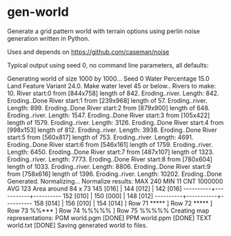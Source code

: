 # gen-world

Generate a grid pattern world with terrain options using perlin noise generation written in Python.

Uses and depends on https://github.com/caseman/noise

Typical output using seed 0, no command line parameters, all defaults:

Generating world of size 1000 by 1000...
Seed 0 Water Percentage 15.0 Land Feature Variant 24.0.
Make water level 45 or below..
Rivers to make: 10.
River start:0 from [844x758] length of 842.
Eroding..river. Length: 842.
Eroding..Done
River start:1 from [239x968] length of 57.
Eroding..river. Length: 899.
Eroding..Done
River start:2 from [879x900] length of 648.
Eroding..river. Length: 1547.
Eroding..Done
River start:3 from [105x422] length of 1579.
Eroding..river. Length: 3126.
Eroding..Done
River start:4 from [998x153] length of 812.
Eroding..river. Length: 3938.
Eroding..Done
River start:5 from [560x817] length of 753.
Eroding..river. Length: 4691.
Eroding..Done
River start:6 from [546x161] length of 1759.
Eroding..river. Length: 6450.
Eroding..Done
River start:7 from [487x107] length of 1323.
Eroding..river. Length: 7773.
Eroding..Done
River start:8 from [780x604] length of 1033.
Eroding..river. Length: 8806.
Eroding..Done
River start:9 from [758x616] length of 1396.
Eroding..river. Length: 10202.
Eroding..Done
Generated. Normalizing...
Normalize results: MAX 240 MIN 11 CNT 1000000 AVG 123
Area around 84 x 73
145 [016] | 144 [012] | 142 [016]
----------+-----------+----------
152 [010] | 150 [000] | 148 [012]
----------+-----------+----------
158 [014] | 156 [010] | 154 [014]
] Row 71 *****
] Row 72 *****
] Row 73 %%***
] Row 74 %%%%%
] Row 75 %%%%%
Creating map representations:
PGM world.pgm [DONE]
PPM world.ppm [DONE]
TEXT world.txt [DONE]
Saving generated world to files.


